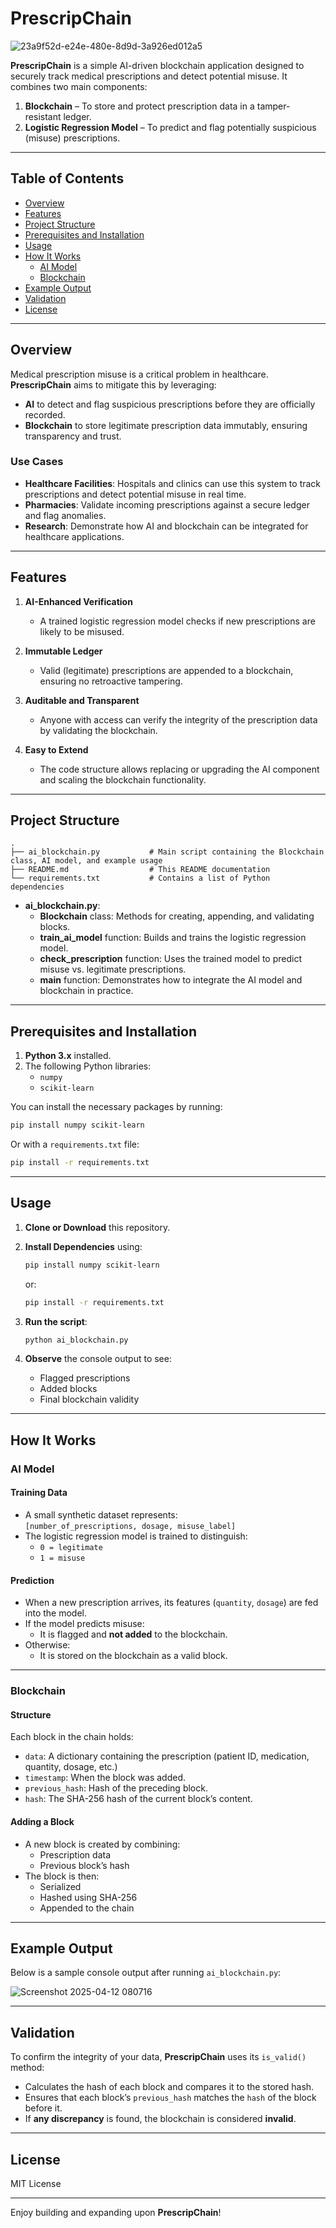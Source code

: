 
# PrescripChain

![23a9f52d-e24e-480e-8d9d-3a926ed012a5](https://github.com/user-attachments/assets/46edc055-c74e-424f-b03f-618c8453964e)


**PrescripChain** is a simple AI-driven blockchain application designed to securely track medical prescriptions and detect potential misuse. It combines two main components:

1. **Blockchain** – To store and protect prescription data in a tamper-resistant ledger.
2. **Logistic Regression Model** – To predict and flag potentially suspicious (misuse) prescriptions.

---

## Table of Contents

- [Overview](#overview)
- [Features](#features)
- [Project Structure](#project-structure)
- [Prerequisites and Installation](#prerequisites-and-installation)
- [Usage](#usage)
- [How It Works](#how-it-works)
  - [AI Model](#ai-model)
  - [Blockchain](#blockchain)
- [Example Output](#example-output)
- [Validation](#validation)
- [License](#license)

---

## Overview

Medical prescription misuse is a critical problem in healthcare. **PrescripChain** aims to mitigate this by leveraging:

- **AI** to detect and flag suspicious prescriptions before they are officially recorded.
- **Blockchain** to store legitimate prescription data immutably, ensuring transparency and trust.

### Use Cases

- **Healthcare Facilities**: Hospitals and clinics can use this system to track prescriptions and detect potential misuse in real time.
- **Pharmacies**: Validate incoming prescriptions against a secure ledger and flag anomalies.
- **Research**: Demonstrate how AI and blockchain can be integrated for healthcare applications.

---

## Features

1. **AI-Enhanced Verification**  
   - A trained logistic regression model checks if new prescriptions are likely to be misused.

2. **Immutable Ledger**  
   - Valid (legitimate) prescriptions are appended to a blockchain, ensuring no retroactive tampering.

3. **Auditable and Transparent**  
   - Anyone with access can verify the integrity of the prescription data by validating the blockchain.

4. **Easy to Extend**  
   - The code structure allows replacing or upgrading the AI component and scaling the blockchain functionality.

---

## Project Structure

```
.
├── ai_blockchain.py           # Main script containing the Blockchain class, AI model, and example usage
├── README.md                  # This README documentation
└── requirements.txt           # Contains a list of Python dependencies
```

- **ai_blockchain.py**:  
  - **Blockchain** class: Methods for creating, appending, and validating blocks.
  - **train_ai_model** function: Builds and trains the logistic regression model.
  - **check_prescription** function: Uses the trained model to predict misuse vs. legitimate prescriptions.
  - **main** function: Demonstrates how to integrate the AI model and blockchain in practice.

---

## Prerequisites and Installation

1. **Python 3.x** installed.
2. The following Python libraries:
   - `numpy`
   - `scikit-learn`

You can install the necessary packages by running:
```bash
pip install numpy scikit-learn
```
Or with a `requirements.txt` file:
```bash
pip install -r requirements.txt
```

---

## Usage

1. **Clone or Download** this repository.

2. **Install Dependencies** using:
   ```bash
   pip install numpy scikit-learn
   ```
   or:
   ```bash
   pip install -r requirements.txt
   ```

3. **Run the script**:
   ```bash
   python ai_blockchain.py
   ```

4. **Observe** the console output to see:
   - Flagged prescriptions
   - Added blocks
   - Final blockchain validity

---

## How It Works

### AI Model

#### Training Data
- A small synthetic dataset represents:  
  `[number_of_prescriptions, dosage, misuse_label]`
- The logistic regression model is trained to distinguish:
  - `0 = legitimate`
  - `1 = misuse`

#### Prediction
- When a new prescription arrives, its features (`quantity`, `dosage`) are fed into the model.
- If the model predicts misuse:
  - It is flagged and **not added** to the blockchain.
- Otherwise:
  - It is stored on the blockchain as a valid block.

---

### Blockchain

#### Structure
Each block in the chain holds:
- `data`: A dictionary containing the prescription (patient ID, medication, quantity, dosage, etc.)
- `timestamp`: When the block was added.
- `previous_hash`: Hash of the preceding block.
- `hash`: The SHA-256 hash of the current block’s content.

#### Adding a Block
- A new block is created by combining:
  - Prescription data
  - Previous block’s hash
- The block is then:
  - Serialized
  - Hashed using SHA-256
  - Appended to the chain

---

## Example Output

Below is a sample console output after running `ai_blockchain.py`:


![Screenshot 2025-04-12 080716](https://github.com/user-attachments/assets/5b092959-52ac-4608-87b2-a770e4d56023)

---

## Validation

To confirm the integrity of your data, **PrescripChain** uses its `is_valid()` method:

- Calculates the hash of each block and compares it to the stored hash.
- Ensures that each block’s `previous_hash` matches the `hash` of the block before it.
- If **any discrepancy** is found, the blockchain is considered **invalid**.

---

## License

MIT License

---

Enjoy building and expanding upon **PrescripChain**!
